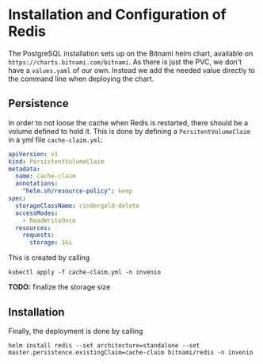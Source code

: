 # Installation and Configuration of Redis

The PostgreSQL installation sets up on the Bitnami helm chart, available on
`https://charts.bitnami.com/bitnami`. As there is just the PVC, we don't have 
a `values.yaml` of our own. Instead we add the needed value directly to the 
command line when deploying the chart.

## Persistence

In order to not loose the cache when Redis is restarted, there should be a volume defined to hold it. This is
done by defining a `PersitentVolumeClaim` in a yml file `cache-claim.yml`:

```yaml
apiVersion: v1
kind: PersistentVolumeClaim
metadata:
  name: cache-claim
  annotations:
    "helm.sh/resource-policy": keep
spec:
  storageClassName: cindergold-delete
  accessModes:
    - ReadWriteOnce
  resources:
    requests:
      storage: 1Gi
```

This is created by calling
```shell
kubectl apply -f cache-claim.yml -n invenio
```

**TODO:** finalize the storage size

## Installation

Finally, the deployment is done by calling
```shell
helm install redis --set architecture=standalone --set master.persistence.existingClaim=cache-claim bitnami/redis -n invenio
```
